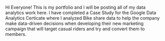 Hi Everyone! This is my portfolio and I will be posting all of my data analytics work here. I have completed a Case Study for the Google Data Analytics Certicate where I analyzed Bike share data to help the company make data-driven decisions when developing their new marketing campaign that will target casual riders and try and convert them to members. 
